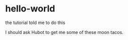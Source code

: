 # hello-world
the tutorial told me to do this

I should ask Hubot to get me some of these moon tacos.

